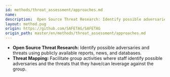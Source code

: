 ```yaml
---
id: methods/threat_assessment/approaches.md
name: 
description:  Open Source Threat Research: Identify possible adversaries and threats using publicly available reports, news, and databases. Threat Mapping:  Facilitate group activities where staff identify possible adversaries and the...
layout: method.pug
origin: https://github.com/SAFETAG/SAFETAG
origin_path: master/en/methods/threat_assessment/approaches.md
---
```


* **Open Source Threat Research:** Identify possible adversaries and threats using publicly available reports, news, and databases.
* **Threat Mapping:**  Facilitate group activities where staff identify possible adversaries and the threats that they have/can leverage against the group.


